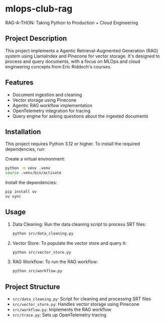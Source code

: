 # mlops-club-rag

RAG-A-THON: Taking Python to Production + Cloud Engineering

## Project Description

This project implements a Agentic Retrieval-Augmented Generation (RAG) system using LlamaIndex and Pinecone for vector storage. It's designed to process and query documents, with a focus on MLOps and cloud engineering concepts from Eric Riddoch's courses.

## Features

- Document ingestion and cleaning
- Vector storage using Pinecone
- Agentic RAG workflow implementation
- OpenTelemetry integration for tracing
- Query engine for asking questions about the ingested documents

## Installation

This project requires Python 3.12 or higher. To install the required dependencies, run:

Create a virtual environment:

```bash
python -m venv .venv
source .venv/bin/activate
```

Install the dependencies:

```bash
pip install uv
uv sync
```

## Usage

1. Data Cleaning:
   Run the data cleaning script to process SRT files:

   ```bash
   python src/data_cleaning.py
   ```

2. Vector Store:
   To populate the vector store and query it:

   ```bash
   python src/vector_store.py
   ```

3. RAG Workflow:
   To run the RAG workflow:

   ```bash
   python src/workflow.py
   ```

## Project Structure

- `src/data_cleaning.py`: Script for cleaning and processing SRT files
- `src/vector_store.py`: Handles vector storage using Pinecone
- `src/workflow.py`: Implements the RAG workflow
- `src/trace.py`: Sets up OpenTelemetry tracing